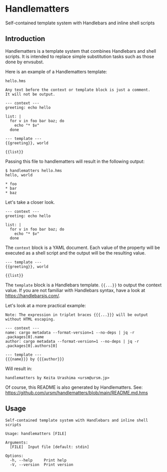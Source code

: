 # Handlematters

Self-contained template system with Handlebars and inline shell scripts

## Introduction

Handlematters is a template system that combines Handlebars and shell scripts. It is intended to replace simple substitution tasks such as those done by envsubst.

Here is an example of a Handlematters template:

```
hello.hms

Any text before the context or template block is just a comment.
It will not be output.

--- context ---
greeting: echo hello

list: |
  for v in foo bar baz; do
    echo "* $v"
  done

--- template ---
{{greeting}}, world

{{list}}
```

Passing this file to handlematters will result in the following output:

```
$ handlematters hello.hms
hello, world

* foo
* bar
* baz
```

Let's take a closer look.

```
--- context ---
greeting: echo hello

list: |
  for v in foo bar baz; do
    echo "* $v"
  done
```

The `context` block is a YAML document. Each value of the property will be executed as a shell script and the output will be the resulting value.

```
--- template ---
{{greeting}}, world

{{list}}
```

The `template` block is a Handlebars template. `{{...}}` to output the context value. If you are not familiar with Handlebars syntax, have a look at https://handlebarsjs.com/.

Let's look at a more practical example:

```
Note: The expression in triplet braces {{{...}}} will be output without HTML escaping.

--- context ---
name: cargo metadata --format-version=1 --no-deps | jq -r .packages[0].name
author: cargo metadata --format-version=1 --no-deps | jq -r .packages[0].authors[0]

--- template ---
{{{name}}} by {{{author}}}
```

Will result in:

```
handlematters by Keita Urashima <ursm@ursm.jp>
```

Of course, this README is also generated by Handlematters. See: https://github.com/ursm/handlematters/blob/main/README.md.hms

## Usage

```
Self-contained template system with Handlebars and inline shell scripts

Usage: handlematters [FILE]

Arguments:
  [FILE]  Input file [default: stdin]

Options:
  -h, --help     Print help
  -V, --version  Print version
```

